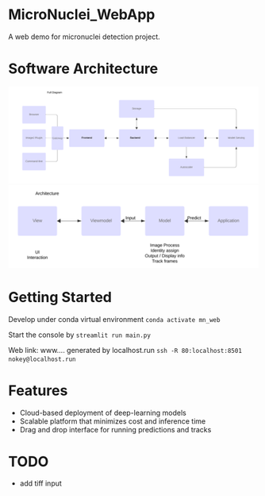 # MicroNuclei_WebApp

A web demo for micronuclei detection project.

# Software Architecture
![Project Diagram](./docs/diagram.png)
![Project Architecture](./docs/architect.png)

# Getting Started
Develop under conda virtual environment ```conda activate mn_web```

Start the console by ```streamlit run main.py```

Web link: www.... generated by localhost.run ```ssh -R 80:localhost:8501 nokey@localhost.run```


# Features
- Cloud-based deployment of deep-learning models
- Scalable platform that minimizes cost and inference time
- Drag and drop interface for running predictions and tracks


# TODO
- add tiff input